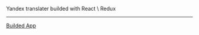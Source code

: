Yandex translater builded with React \ Redux
<hr>
<a href="https://monya1987.github.io/react_redux_async_translater/build/">Builded App</a>
